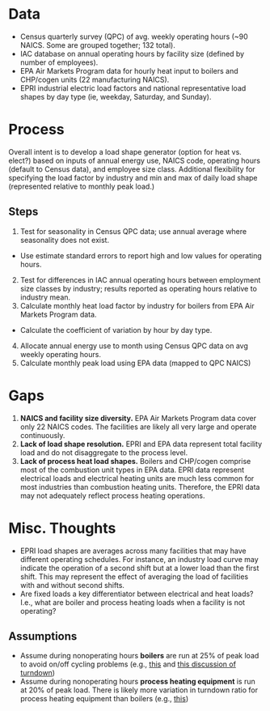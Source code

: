 
# Data
* Census quarterly survey (QPC) of avg. weekly operating hours
(~90 NAICS. Some are grouped together; 132 total).
* IAC database on annual operating hours by facility size (defined by
number of employees).
* EPA Air Markets Program data for hourly heat input to boilers and CHP/cogen
units (22 manufacturing NAICS).
* EPRI industrial electric load factors and national representative load shapes
by day type (ie, weekday, Saturday, and Sunday).


# Process
Overall intent is to develop a load shape generator (option for heat vs. elect?)
based on inputs of annual energy use, NAICS code, operating hours
(default to Census data), and employee size class. Additional flexibility for
specifying the load factor by industry and min and max of daily load shape
(represented relative to monthly peak load.)
## Steps
1. Test for seasonality in Census QPC data; use annual average where seasonality
does not exist.
* Use estimate standard errors to report high and low values for operating
hours.
2. Test for differences in IAC annual operating hours between employment size
classes by industry; results reported as operating hours relative to
industry mean.
3. Calculate monthly heat load factor by industry for boilers from EPA Air
Markets Program data.
* Calculate the coefficient of variation by hour by day type.
4. Allocate annual energy use to month using Census QPC data on avg weekly
operating hours.
5. Calculate monthly peak load using EPA data (mapped to QPC NAICS)

# Gaps
1. **NAICS and facility size diversity.** EPA Air Markets Program data cover only
22 NAICS codes. The facilities are likely all very large and operate
continuously.
2. **Lack of load shape resolution.** EPRI and EPA data represent total facility
load and do not disaggregate to the process level.
3. **Lack of process heat load shapes.** Boilers and CHP/cogen comprise most of
the combustion unit types in EPA data. EPRI data represent electrical loads
and electrical heating units are much less common for most industries than
combustion heating units. Therefore, the EPRI data may not adequately reflect
process heating operations.  

# Misc. Thoughts
* EPRI load shapes are averages across many facilities that may have different
operating schedules. For instance, an industry load curve may indicate the
operation of a second shift but at a lower load than the first shift. This may
represent the effect of averaging the load of facilities with and without
second shifts.
* Are fixed loads a key differentiator between electrical and heat loads? I.e.,
what are boiler and process heating loads when a facility is not operating?
## Assumptions
* Assume during nonoperating hours **boilers** are run at 25% of peak load to avoid
on/off cycling problems (e.g., [this](https://www.babcock.com/resources/learning-center/boiler-cycling-considerations) and [this discussion of turndown](http://cleaverbrooks.com/reference-center/boiler-basics/number-of-boilers.html))
* Assume during nonoperating hours **process heating equipment** is run
at 20% of peak load. There is likely more variation in turndown ratio for
process heating equipment than boilers (e.g., [this](https://content.greenheck.com/public/DAMProd/Original/10001/481038PVFHPVG_iom.pdf))
